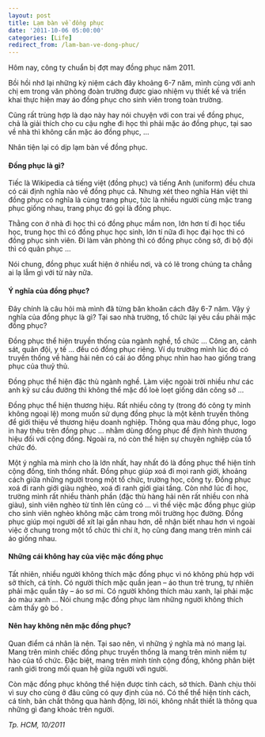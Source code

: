 ```yaml
---
layout: post
title: Lạm bàn về đồng phục
date: '2011-10-06 05:00:00'
categories: [Life]
redirect_from: /lam-ban-ve-dong-phuc/
---
```


Hôm nay, công ty chuẩn bị đợt may đồng phục năm 2011.

Bồi hồi nhớ lại những kỷ niệm cách đây khoảng 6-7 năm, mình cùng với anh chị em trong văn phòng đoàn trường được giao nhiệm vụ thiết kế và triển khai thực hiện may áo đồng phục cho sinh viên trong toàn trường.

Cũng rất trùng hợp là dạo này hay nói chuyện với con trai về đồng phục, chả là giải thích cho cu cậu nghe đi học thì phải mặc áo đồng phục, tại sao về nhà thì không cần mặc áo đồng phục, …

Nhân tiện lại có dịp lạm bàn về đồng phục.

#### Đồng phục là gì?
Tiếc là Wikipedia cả tiếng việt (đồng phục) và tiếng Anh (uniform) đều chưa có cái định nghĩa nào về đồng phục cả. Nhưng xét theo nghĩa Hán việt thì đồng phục có nghĩa là cùng trang phục, tức là nhiều người cùng mặc trang phục giống nhau, trang phục đó gọi là đồng phục.

Thằng con ở nhà đi học thì có đồng phục mầm non, lớn hơn tí đi học tiểu học, trung học thì có đồng phục học sinh, lớn tí nữa đi học đại học thì có đồng phục sinh viên. Đi làm văn phòng thì có đồng phục công sở, đi bộ đội thì có quân phục …

Nói chung, đồng phục xuất hiện ở nhiều nơi, và có lẽ trong chúng ta chẳng ai lạ lẫm gì với từ này nữa.

#### Ý nghĩa của đồng phục?
Đây chính là câu hỏi mà mình đã từng băn khoăn cách đây 6-7 năm. Vậy ý nghĩa của đồng phục là gì? Tại sao nhà trường, tổ chức lại yêu cầu phải mặc đồng phục?

Đồng phục thể hiện truyền thống của ngành nghề, tổ chức … Công an, cảnh sát, quân đội, y tế … đều có đồng phục riêng. Ví dụ trường mình lúc đó có truyền thống về hàng hải nên có cái áo đồng phục nhìn hao hao giống trang phục của thuỷ thủ.

Đồng phục thể hiện đặc thù ngành nghề. Làm việc ngoài trời nhiều như các anh kỹ sư cầu đường thì không thể mặc đồ loè loẹt giống dân công sở …

Đồng phục thể hiện thương hiệu. Rất nhiều công ty (trong đó công ty mình không ngoại lệ) mong muốn sử dụng đồng phục là một kênh truyền thông để giới thiệu về thương hiệu doanh nghiệp. Thông qua màu đồng phục, logo in hay thêu trên đồng phục … nhằm dùng đồng phục để định hình thương hiệu đối với cộng đồng. Ngoài ra, nó còn thể hiện sự chuyên nghiệp của tổ chức đó.

Một ý nghĩa mà mình cho là lớn nhất, hay nhất đó là đồng phục thể hiện tính cộng đồng, tính thống nhất. Đồng phục giúp xoá đi mọi ranh giới, khoảng cách giữa những người trong một tổ chức, trường học, công ty. Đồng phục xoá đi ranh giới giàu nghèo, xoá đi ranh giới giai tầng. Còn nhớ lúc đi học, trường mình rất nhiều thành phần (đặc thù hàng hải nên rất nhiều con nhà giàu), sinh viên nghèo từ tỉnh lên cũng có … vì thế việc mặc đồng phục giúp cho sinh viên nghèo không mặc cảm trong môi trường học đường. Đồng phục giúp mọi người dể xít lại gần nhau hơn, dễ nhận biết nhau hơn vì ngoài việc ở chung trong một tổ chức thì chí ít, họ cũng đang mang trên mình cái áo giống nhau.

#### Những cái không hay của việc mặc đồng phục
Tất nhiên, nhiều người không thích mặc đồng phục vì nó không phù hợp với sở thích, cá tính. Có người thích mặc quần jean – áo thun trẻ trung, tự nhiên phải mặc quần tây – áo sơ mi. Có người không thích màu xanh, lại phải mặc áo màu xanh … Nói chung mặc đồng phục làm những người không thích cảm thấy gò bó .

#### Nên hay không nên mặc đồng phục?
Quan điểm cá nhân là nên. Tại sao nên, vì những ý nghĩa mà nó mang lại. Mang trên mình chiếc đồng phục truyền thống là mang trên mình niềm tự hào của tổ chức. Đặc biệt, mang trên mình tính cộng đồng, không phân biệt ranh giới trong mối quan hệ giữa người với người.

Còn mặc đồng phục không thể hiện được tính cách, sở thích. Đành chịu thôi vì suy cho cùng ở đâu cũng có quy định của nó. Có thể thể hiện tính cách, cá tính, bản chất thông qua hành động, lời nói, không nhất thiết là thông qua những gì đang khoác trên người.

*Tp. HCM,  10/2011*